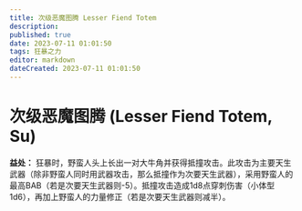 ```yaml
---
title: 次级恶魔图腾 Lesser Fiend Totem
description: 
published: true
date: 2023-07-11 01:01:50
tags: 狂暴之力
editor: markdown
dateCreated: 2023-07-11 01:01:50
---
```


# 次级恶魔图腾 (Lesser Fiend Totem, Su)

**益处：** 狂暴时，野蛮人头上长出一对大牛角并获得抵撞攻击。此攻击为主要天生武器（除非野蛮人同时用武器攻击，那么抵撞作为次要天生武器），采用野蛮人的最高BAB（若是次要天生武器则-5）。抵撞攻击造成1d8点穿刺伤害（小体型1d6），再加上野蛮人的力量修正（若是次要天生武器则减半）。
